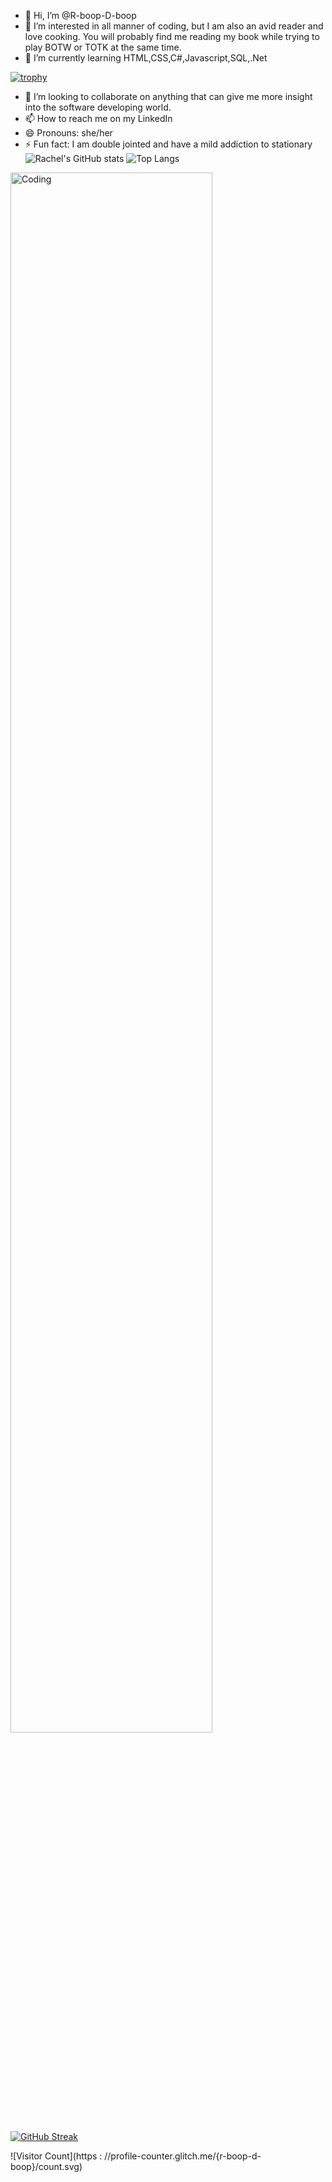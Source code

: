 - 👋 Hi, I’m @R-boop-D-boop
- 👀 I’m interested in all manner of coding, but I am also an avid reader and love cooking. You will probably find me reading my book while trying to play BOTW or TOTK at the same time.
- 🌱 I’m currently learning HTML,CSS,C#,Javascript,SQL,.Net

[![trophy](https://github-profile-trophy.vercel.app/?username=r-boop-d-boop&theme=gruvbox)](https://github.com/ryo-ma/github-profile-trophy)
  
- 💞️ I’m looking to collaborate on anything that can give me more insight into the software developing world.
- 📫 How to reach me on my LinkedIn
- 😄 Pronouns: she/her
- ⚡ Fun fact: I am double jointed and have a mild addiction to stationary
 ![Rachel's GitHub stats](https://github-readme-stats.vercel.app/api?username=r-boop-d-boop&show_icons=true&theme=merko)
![Top Langs](https://github-readme-stats.vercel.app/api/top-langs/?username=r-boop-d-boop&layout=compact)

<img align="center" alt="Coding" width="80%" src="https://www.ignant.com/wp-content/uploads/2014/04/Rebecca-Mock_02.gif">

[![GitHub Streak](http://github-readme-streak-stats.herokuapp.com?user=R-boop-D-boop&theme=merko)](https://git.io/streak-stats)

![Visitor Count](https : //profile-counter.glitch.me/{r-boop-d-boop}/count.svg)
<!---
R-boop-D-boop/R-boop-D-boop is a ✨ special ✨ repository because its `README.md` (this file) appears on your GitHub profile.
You can click the Preview link to take a look at your changes.
--->
